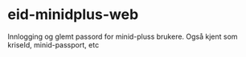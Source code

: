 # eid-minidplus-web
Innlogging og glemt passord for minid-pluss brukere.
Også kjent som kriseId, minid-passport,  etc
